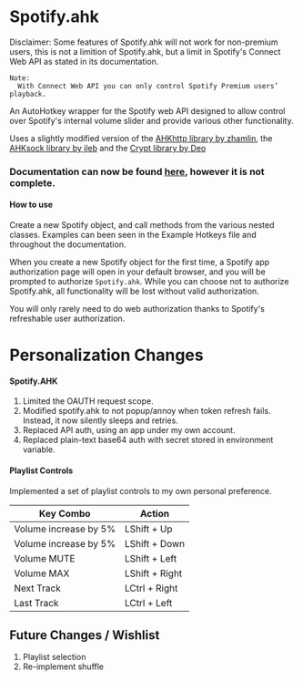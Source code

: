 # Spotify.ahk

Disclaimer: Some features of Spotify.ahk will not work for non-premium users, this is not a limition of Spotify.ahk, but a limit in Spotify's Connect Web API as stated in its documentation.
```
Note:
  With Connect Web API you can only control Spotify Premium users’ playback.
``` 

An AutoHotkey wrapper for the Spotify web API designed to allow control over Spotify's internal volume slider and provide various other functionality.

Uses a slightly modified version of the [AHKhttp library by zhamlin](https://github.com/zhamlin/AHKhttp), the [AHKsock library by jleb](https://github.com/jleb/AHKsock) and the [Crypt library by Deo](https://autohotkey.com/board/topic/67155-ahk-l-crypt-ahk-cryptography-class-encryption-hashing/)

### Documentation can now be found [here](https://cloakersmoker.github.io/Spotify.ahk/index.html), however it is not complete.

#### How to use
Create a new Spotify object, and call methods from the various nested classes. Examples can been seen in the Example Hotkeys file and throughout the documentation.

When you create a new Spotify object for the first time, a Spotify app authorization page will open in your default browser, and you will be prompted to authorize `Spotify.ahk`.
While you can choose not to authorize Spotify.ahk, all functionality will be lost without valid authorization. 

You will only rarely need to do web authorization thanks to Spotify's refreshable user authorization.

# Personalization Changes 

#### Spotify.AHK
1. Limited the OAUTH request scope.
2. Modified spotify.ahk to not popup/annoy when token refresh fails. Instead, it now silently sleeps and retries.
3. Replaced API auth, using an app under my own account.
4. Replaced plain-text base64 auth with secret stored in environment variable.

#### Playlist Controls
Implemented a set of playlist controls to my own personal preference.

| Key Combo  | Action |
| ------------- | ------------- |
| Volume increase by 5% | LShift + Up |
| Volume increase by 5% | LShift + Down |
| Volume MUTE | LShift + Left |
| Volume MAX  | LShift + Right |
| Next Track | LCtrl + Right |
| Last Track | LCtrl + Left |

## Future Changes / Wishlist
1. Playlist selection 
2. Re-implement shuffle

